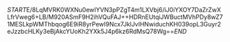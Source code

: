$START$E/8LqMVRK0WXNu0ewIYVN3pPZgT4m1LXVbj6/iJ0iYXOY7DaZrZwXLfrVweg6+LB/M920ASmF9H2ihVQuFAJ++HDRnEUtqiJWBuctMVhPDy8wZ71MESLkpWMThbqog6E9iR8yrPewI9Ncx7JklJvIHNwiduchKH039opL3Guyr2eJzzbcHLKy3eBjAkcYUoKh2YXk5J4p6kz6RdMsQ78Wg==$END$